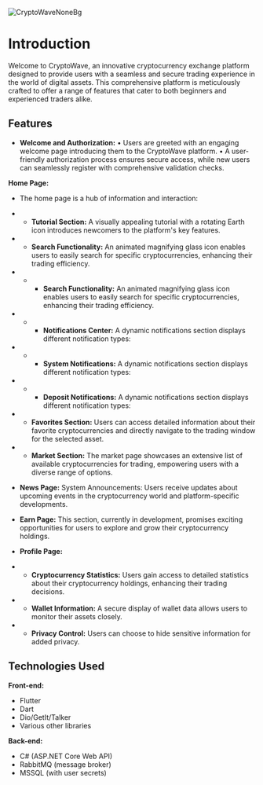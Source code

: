 ![CryptoWaveNoneBg](https://github.com/FL0REN1/CryptoWave/assets/118763451/8b359625-bcb5-422c-8bf6-cb517ccff34d)

# Introduction
Welcome to CryptoWave, an innovative cryptocurrency exchange platform designed to provide users with a seamless and secure trading experience in the world of digital assets. This comprehensive platform is meticulously crafted to offer a range of features that cater to both beginners and experienced traders alike.

## Features
- **Welcome and Authorization:** 
• Users are greeted with an engaging welcome page introducing them to the CryptoWave platform.
• A user-friendly authorization process ensures secure access, while new users can seamlessly register with comprehensive validation checks.

**Home Page:**
- The home page is a hub of information and interaction:
- - **Tutorial Section:** A visually appealing tutorial with a rotating Earth icon introduces newcomers to the platform's key features.
- - **Search Functionality:** An animated magnifying glass icon enables users to easily search for specific cryptocurrencies, enhancing their trading efficiency.
- - - **Search Functionality:** An animated magnifying glass icon enables users to easily search for specific cryptocurrencies, enhancing their trading efficiency.
- - - **Notifications Center:** A dynamic notifications section displays different notification types:
- - - **System Notifications:** A dynamic notifications section displays different notification types:
- - - **Deposit Notifications:** A dynamic notifications section displays different notification types:
- - **Favorites Section:** Users can access detailed information about their favorite cryptocurrencies and directly navigate to the trading window for the selected asset.
- - **Market Section:** The market page showcases an extensive list of available cryptocurrencies for trading, empowering users with a diverse range of options.

- **News Page:** System Announcements: Users receive updates about upcoming events in the cryptocurrency world and platform-specific developments.
- **Earn Page:** This section, currently in development, promises exciting opportunities for users to explore and grow their cryptocurrency holdings.
- **Profile Page:**
- - **Cryptocurrency Statistics:** Users gain access to detailed statistics about their cryptocurrency holdings, enhancing their trading decisions.
- - **Wallet Information:** A secure display of wallet data allows users to monitor their assets closely.
- - **Privacy Control:** Users can choose to hide sensitive information for added privacy.

## Technologies Used
**Front-end:**
- Flutter
- Dart
- Dio/GetIt/Talker 
- Various other libraries

**Back-end:**
- C# (ASP.NET Core Web API)
- RabbitMQ (message broker)
- MSSQL (with user secrets)
